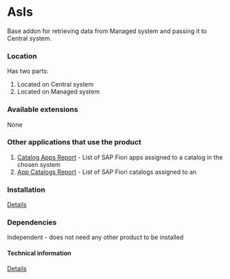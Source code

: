 # AsIs

Base addon for retrieving data from Managed system and passing it to Central system.

### Location
Has two parts:
1. Located on Central system
2. Located on Managed system

### Available extensions
None

### Other applications that use the product
1. [Catalog Apps Report](ca.md) - List of SAP Fiori apps assigned to a catalog in the chosen system
2. [App Catalogs Report](ac.md) - List of SAP Fiori catalogs assigned to an

### Installation 
[Details](/inst/asis.md)

### Dependencies
Independent - does not need any other product to be installed

#### Technical information
[Details](/tech/asis.md)